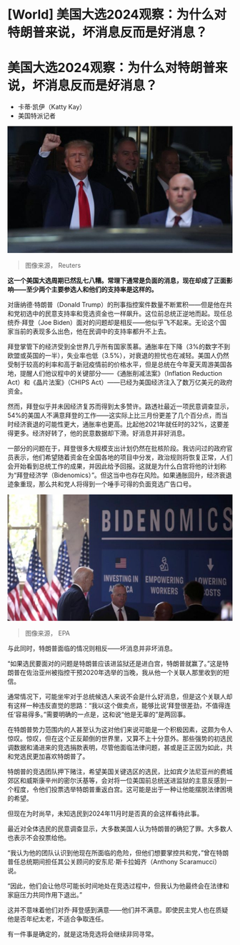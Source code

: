 # [World] 美国大选2024观察：为什么对特朗普来说，坏消息反而是好消息？

#  美国大选2024观察：为什么对特朗普来说，坏消息反而是好消息？

  * 卡蒂·凯伊（Katty Kay） 
  * 美国特派记者 


![Donald Trump raises fist](_130863843_d79bef9f317390679555e9842ecc4e58d27c4eff.jpg)

> 图像来源，  Reuters

**这一个美国大选周期已然乱七八糟。常理下通常是负面的消息，现在却成了正面影响——至少两个主要参选人和他们的支持率是这样的。**

对唐纳德·特朗普（Donald Trump）的刑事指控案件数量不断累积——但是他在共和党初选中的民意支持率和竞选资金也一样飙升。这位前总统正逆地而起。现任总统乔·拜登（Joe Biden）面对的问题却是相反——他似乎飞不起来。无论这个国家当前的表现多么出色，他在民调中的支持率都升不上去。

拜登掌管下的经济受到全世界几乎所有国家羡慕。通胀率在下降（3%的数字不到欧盟或英国的一半），失业率也低（3.5%），对衰退的担忧也在减轻。美国人仍然受制于较高的利率和高于新冠疫情前的价格水平，但是总统在今年夏天周游美国各地，提醒人们他议程中的关键部分——《通胀削减法案》（Inflation Reduction Act）和《晶片法案》（CHIPS Act）——已经为美国经济注入了数万亿美元的政府资金。

然而，拜登似乎并未因经济复苏而得到太多赞许。路透社最近一项民意调查显示，54%的美国人不满意拜登的工作——这实际上比三月份更差了几个百分点，而当时经济衰退的可能性更大，通胀率也更高。比起他2021年就任时的32%，这要差得更多。经济好转了，他的民意数据却下滑。好消息并非好消息。

一部分的问题在于，拜登很多大规模支出计划仍然在批核阶段。我访问过的政府官员表示，他们希望随着资金在全国各地的项目中分发，政治规则将恢复正常，人们会开始看到总统工作的成果，并因此给予回报。这就是为什么白宫将他的计划称为“拜登经济学（Bidenomics）”。但这当中也存在风险。如果通胀回升，经济衰退迹象重现，那么共和党人将得到一个唾手可得的负面竞选广告口号。

![Biden in front of sign that reads: Bidenomics](_130863844_f1ec1ee776a130437ab54096343ae19b1e430a31.jpg)

> 图像来源，  EPA

与此同时，特朗普面临的情况则相反——坏消息并非坏消息。

“如果选民要面对的问题是特朗普应该进监狱还是进白宫，特朗普就赢了。”这是特朗普在佐治亚州被指控干预2020年选举的当晚，我从他一个关联人那里收到的短信。

通常情况下，可能坐牢对于总统候选人来说不会是什么好消息，但是这个关联人却有这样一种违反直觉的思路：“我以这个做卖点，能够比说‘拜登很差劲，不值得连任’容易得多。”需要明确的一点是，这和说“他是无辜的”是两回事。


在特朗普势力范围内的人甚至认为这对他们来说可能是一个积极因素，这颇为令人惊叹。惊叹，但在这个正反颠倒的世界里，又算不上十分意外。那些强势的初选民调数据和涌进来的竞选捐款表明，尽管他面临法律问题，甚或是正正因为如此，共和党选民更加喜欢特朗普了。

特朗普的竞选团队押下赌注，希望美国关键选区的选民，比如宾夕法尼亚州的费城郊区和威斯康辛州的密尔沃基等，会对将一位美国前总统送进监狱的主意反感到一个程度，令他们投票选举特朗普重返白宫。这可能是出于一种让他能摆脱法律困境的希望。

但现在为时尚早，未知选民到2024年11月时是否真的会这样看待此事。

最近对全体选民的民意调查显示，大多数美国人认为特朗普的确犯了罪。大多数人也表示不会投票给他。

“我认为他的团队认识到他现在所面临的危险，但他们想要掌控共和党，”曾在特朗普任总统期间担任其公关顾问的安东尼·斯卡拉姆齐（Anthony Scaramucci）说。

“因此，他们会让他尽可能长时间地处在竞选过程中，但我认为他最终会在法律和家庭压力共同作用下退出。”

这并不意味着他们对乔·拜登感到满意——他们并不满意。即使民主党人也在质疑他是否年纪太老，不适合争取连任。

有一件事是确定的，就是这场竞选将会继续非同寻常。



